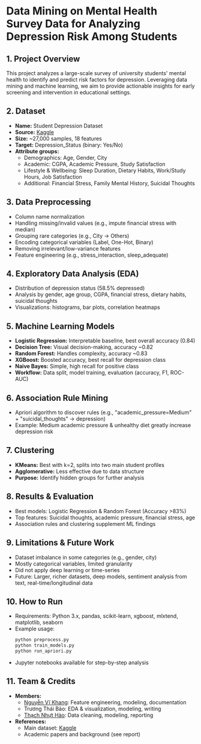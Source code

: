# Data Mining on Mental Health Survey Data for Analyzing Depression Risk Among Students

## 1. Project Overview
This project analyzes a large-scale survey of university students' mental health to identify and predict risk factors for depression. Leveraging data mining and machine learning, we aim to provide actionable insights for early screening and intervention in educational settings.

## 2. Dataset
- **Name:** Student Depression Dataset  
- **Source:** [Kaggle](https://www.kaggle.com/datasets/adilshamim8/student-depression-dataset)
- **Size:** ~27,000 samples, 18 features
- **Target:** Depression_Status (binary: Yes/No)
- **Attribute groups:**
  - Demographics: Age, Gender, City
  - Academic: CGPA, Academic Pressure, Study Satisfaction
  - Lifestyle & Wellbeing: Sleep Duration, Dietary Habits, Work/Study Hours, Job Satisfaction
  - Additional: Financial Stress, Family Mental History, Suicidal Thoughts

## 3. Data Preprocessing
- Column name normalization
- Handling missing/invalid values (e.g., impute financial stress with median)
- Grouping rare categories (e.g., City → Others)
- Encoding categorical variables (Label, One-Hot, Binary)
- Removing irrelevant/low-variance features
- Feature engineering (e.g., stress_interaction, sleep_adequate)

## 4. Exploratory Data Analysis (EDA)
- Distribution of depression status (58.5% depressed)
- Analysis by gender, age group, CGPA, financial stress, dietary habits, suicidal thoughts
- Visualizations: histograms, bar plots, correlation heatmaps

## 5. Machine Learning Models
- **Logistic Regression:** Interpretable baseline, best overall accuracy (0.84)
- **Decision Tree:** Visual decision-making, accuracy ~0.82
- **Random Forest:** Handles complexity, accuracy ~0.83
- **XGBoost:** Boosted accuracy, best recall for depression class
- **Naive Bayes:** Simple, high recall for positive class
- **Workflow:** Data split, model training, evaluation (accuracy, F1, ROC-AUC)

## 6. Association Rule Mining
- Apriori algorithm to discover rules (e.g., "academic_pressure=Medium" + "suicidal_thoughts" → depression)
- Example: Medium academic pressure & unhealthy diet greatly increase depression risk

## 7. Clustering
- **KMeans:** Best with k=2, splits into two main student profiles
- **Agglomerative:** Less effective due to data structure
- **Purpose:** Identify hidden groups for further analysis

## 8. Results & Evaluation
- Best models: Logistic Regression & Random Forest (Accuracy >83%)
- Top features: Suicidal thoughts, academic pressure, financial stress, age
- Association rules and clustering supplement ML findings

## 9. Limitations & Future Work
- Dataset imbalance in some categories (e.g., gender, city)
- Mostly categorical variables, limited granularity
- Did not apply deep learning or time-series
- Future: Larger, richer datasets, deep models, sentiment analysis from text, real-time/longitudinal data

## 10. How to Run
- Requirements: Python 3.x, pandas, scikit-learn, xgboost, mlxtend, matplotlib, seaborn
- Example usage:
    ```bash
    python preprocess.py
    python train_models.py
    python run_apriori.py
    ```
- Jupyter notebooks available for step-by-step analysis

## 11. Team & Credits
- **Members:**
    - [Nguyễn Vĩ Khang](https://github.com/khangvbeauty): Feature engineering, modeling, documentation
    - Trương Thái Bảo: EDA & visualization, modeling, writing
    - [Thạch Nhựt Hào](https://github.com/haothach): Data cleaning, modeling, reporting
- **References:**
    - Main dataset: [Kaggle](https://www.kaggle.com/datasets/adilshamim8/student-depression-dataset)
    - Academic papers and background (see report)
